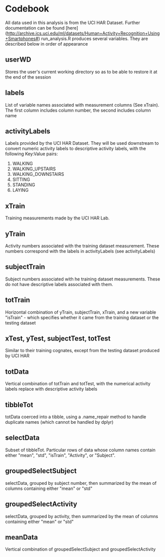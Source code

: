 # Codebook
All data used in this analysis is from the UCI HAR Dataset. Further documentation can be found [here] (http://archive.ics.uci.edu/ml/datasets/Human+Activity+Recognition+Using+Smartphones#)
run_analysis.R produces several variables. They are described below in order of appearance

## userWD
Stores the user's current working directory so as to be able to restore it at the end of the session

## labels
List of variable names associated with measurement columns (See xTrain). The first column includes column number, the second includes column name

## activityLabels
Labels provided by the UCI HAR Dataset. They will be used downstream to convert numeric activity labels to descriptive activity labels, with the following Key:Value pairs:
1. WALKING
2. WALKING_UPSTAIRS
3. WALKING_DOWNSTAIRS
4. SITTING
5. STANDING
6. LAYING

## xTrain
Training measurements made by the UCI HAR Lab. 

## yTrain
Activity numbers associated with the training dataset measurement. These numbers correspond with the labels in activityLabels (see activityLabels)

## subjectTrain
Subject numbers associated with he training dataset measurements. These do not have descriptive labels associated with them.

## totTrain
Horizontal combination of yTrain, subjectTrain, xTrain, and a new variable "isTrain" - which specifies whether it came from the training dataset or the testing dataset

## xTest, yTest, subjectTest, totTest
Similar to their training cognates, except from the testing dataset produced by UCI HAR

## totData
Vertical combination of totTrain and totTest, with the numerical activity labels replace with descriptive activity labels

## tibbleTot
totData coerced into a tibble, using a .name_repair method to handle duplicate names (which cannot be handled by dplyr)

## selectData
Subset of tibbleTot. Particular rows of data whose column names contain either "mean", "std", "isTrain", "Activity", or "Subject".

## groupedSelectSubject
selectData, grouped by subject number, then summarized by the mean of columns containing either "mean" or "std"

## groupedSelectActivity
selectData, grouped by activity, then summarized by the mean of columns containing either "mean" or "std"

## meanData
Vertical combination of groupedSelectSubject and groupedSelectActivity
